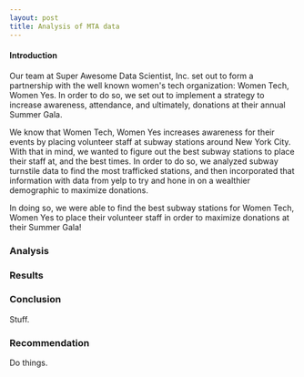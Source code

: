```yaml
---
layout: post
title: Analysis of MTA data
---
```


#### Introduction

Our team at  Super Awesome Data Scientist, Inc. set out to form a partnership with the well known women's tech organization: Women Tech, Women Yes. In order to do so, we set out to implement a strategy to increase awareness, attendance, and ultimately, donations at their annual Summer Gala.

We know that Women Tech, Women Yes increases awareness for their events by placing volunteer staff at subway stations around New York City. With that in mind, we wanted to figure out the best subway stations to place their staff at, and the best times. In order to do so, we analyzed subway turnstile data to find the most trafficked stations, and then incorporated that information with data from yelp to try and hone in on a wealthier demographic to maximize donations.

In doing so, we were able to find the best subway stations for Women Tech, Women Yes to place their volunteer staff in order to maximize donations at their Summer Gala! 

### Analysis

### Results

### Conclusion

Stuff.

### Recommendation

Do things.

